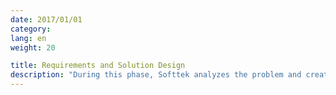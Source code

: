 ```yaml
---
date: 2017/01/01
category:
lang: en
weight: 20

title: Requirements and Solution Design
description: "During this phase, Softtek analyzes the problem and creates a document with a solution. After this, Softtek models a solution and establish an Architecture framework."
---
```

